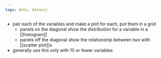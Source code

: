 ```yaml
---
tags: data, dataviz
---
```


- pair each of the variables and make a plot for each, put them in a grid
	- panels on the diagonal show the distribution for a variable in a [[histogram]]
	- panels off the diagonal show the relationship between two with [[scatter plot]]s
- generally use this only with 10 or fewer variables